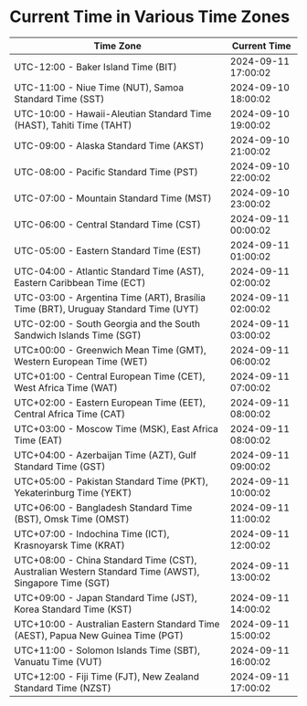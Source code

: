 # Current Time in Various Time Zones

| Time Zone | Current Time |
|-----------|--------------|
| UTC-12:00 - Baker Island Time (BIT) | 2024-09-11 17:00:02 |
| UTC-11:00 - Niue Time (NUT), Samoa Standard Time (SST) | 2024-09-10 18:00:02 |
| UTC-10:00 - Hawaii-Aleutian Standard Time (HAST), Tahiti Time (TAHT) | 2024-09-10 19:00:02 |
| UTC-09:00 - Alaska Standard Time (AKST) | 2024-09-10 21:00:02 |
| UTC-08:00 - Pacific Standard Time (PST) | 2024-09-10 22:00:02 |
| UTC-07:00 - Mountain Standard Time (MST) | 2024-09-10 23:00:02 |
| UTC-06:00 - Central Standard Time (CST) | 2024-09-11 00:00:02 |
| UTC-05:00 - Eastern Standard Time (EST) | 2024-09-11 01:00:02 |
| UTC-04:00 - Atlantic Standard Time (AST), Eastern Caribbean Time (ECT) | 2024-09-11 02:00:02 |
| UTC-03:00 - Argentina Time (ART), Brasília Time (BRT), Uruguay Standard Time (UYT) | 2024-09-11 02:00:02 |
| UTC-02:00 - South Georgia and the South Sandwich Islands Time (SGT) | 2024-09-11 03:00:02 |
| UTC±00:00 - Greenwich Mean Time (GMT), Western European Time (WET) | 2024-09-11 06:00:02 |
| UTC+01:00 - Central European Time (CET), West Africa Time (WAT) | 2024-09-11 07:00:02 |
| UTC+02:00 - Eastern European Time (EET), Central Africa Time (CAT) | 2024-09-11 08:00:02 |
| UTC+03:00 - Moscow Time (MSK), East Africa Time (EAT) | 2024-09-11 08:00:02 |
| UTC+04:00 - Azerbaijan Time (AZT), Gulf Standard Time (GST) | 2024-09-11 09:00:02 |
| UTC+05:00 - Pakistan Standard Time (PKT), Yekaterinburg Time (YEKT) | 2024-09-11 10:00:02 |
| UTC+06:00 - Bangladesh Standard Time (BST), Omsk Time (OMST) | 2024-09-11 11:00:02 |
| UTC+07:00 - Indochina Time (ICT), Krasnoyarsk Time (KRAT) | 2024-09-11 12:00:02 |
| UTC+08:00 - China Standard Time (CST), Australian Western Standard Time (AWST), Singapore Time (SGT) | 2024-09-11 13:00:02 |
| UTC+09:00 - Japan Standard Time (JST), Korea Standard Time (KST) | 2024-09-11 14:00:02 |
| UTC+10:00 - Australian Eastern Standard Time (AEST), Papua New Guinea Time (PGT) | 2024-09-11 15:00:02 |
| UTC+11:00 - Solomon Islands Time (SBT), Vanuatu Time (VUT) | 2024-09-11 16:00:02 |
| UTC+12:00 - Fiji Time (FJT), New Zealand Standard Time (NZST) | 2024-09-11 17:00:02 |
